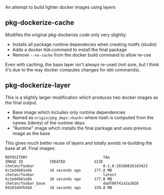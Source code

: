 
An attempt to build lighter docker images using layers

## pkg-dockerize-cache

Modifies the original pkg-dockerize code only very slightly:

* Installs all package runtime dependecies when creating rootfs (studio)
* Adds a docker `RUN` command to install the final package
* Remove `--no-cache` from the docker build command to allow re-use

Even with caching, the base layer isn't always re-used (not sure, but I think
it's due to the way docker computes changes for `ADD` commands).

## pkg-dockerize-layer

This is a slightly larger modification which produces two docker images as the
final output.

* Base image which includes only runtime dependencies
* Named as `origin/pkg_deps:<hash>` where hash is computed from the names (idents) of the runtime deps
* "Runtime" image which installs the final package and uses previous image as the base

This gives much better reuse of layers and totally avoids re-building the base at all. Final images:

```
REPOSITORY                                  TAG                    IMAGE ID            CREATED             SIZE
chetan/foobar                               0.1.0-20160826183423   6c1ed4b01e6b        16 seconds ago      177.8 MB
chetan/foobar                               latest                 6c1ed4b01e6b        16 seconds ago      177.8 MB
chetan/foobar_base                          dadf80f42a2a2028       09103ddfb5b0        18 seconds ago      159.8 MB
```
